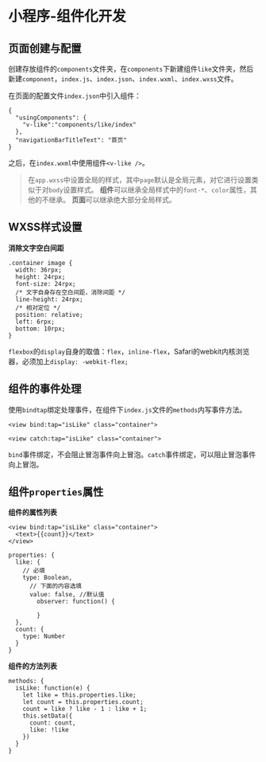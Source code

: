 # 小程序-组件化开发 #

## 页面创建与配置 ##

创建存放组件的`components`文件夹，在`components`下新建组件`like`文件夹，然后新建`component`，`index.js`、`index.json`、`index.wxml`、`index.wxss`文件。

在页面的配置文件`index.json`中引入组件：

    {
      "usingComponents": {
        "v-like":"components/like/index"
      },
      "navigationBarTitleText": "首页"
    } 

之后，在`index.wxml`中使用组件`<v-like />`。

> 在`app.wxss`中设置全局的样式，其中`page`默认是全局元素，对它进行设置类似于对`body`设置样式。
> **组件**可以继承全局样式中的`font-*`、`color`属性，其他的不继承。
> **页面**可以继承绝大部分全局样式。

## WXSS样式设置 ##

**消除文字空白间距**

    .container image {
      width: 36rpx;
      height: 24rpx;
      font-size: 24rpx;
      /* 文字自身存在空白间距，消除间距 */
      line-height: 24rpx;
      /* 相对定位 */
      position: relative;
      left: 6rpx;
      bottom: 10rpx;
    }

`flexbox`的`display`自身的取值：`flex`，`inline-flex`，Safari的webkit内核浏览器，必须加上`display: -webkit-flex;`

## 组件的事件处理 ##

使用`bindtap`绑定处理事件，在组件下`index.js`文件的`methods`内写事件方法。

    <view bind:tap="isLike" class="container">
    
    <view catch:tap="isLike" class="container">
    
`bind`事件绑定，不会阻止冒泡事件向上冒泡。`catch`事件绑定，可以阻止冒泡事件向上冒泡。   

## 组件`properties`属性 ##

**组件的属性列表**

    <view bind:tap="isLike" class="container">
      <text>{{count}}</text>
    </view>
    
    properties: {
      like: {
        // 必填
        type: Boolean,
          // 下面的内容选填
          value: false, //默认值
            observer: function() {
    
            }
      },
      count: {
        type: Number
      }
    }
    
**组件的方法列表**

    methods: {
      isLike: function(e) {
        let like = this.properties.like;
        let count = this.properties.count;
        count = like ? like - 1 : like + 1;
        this.setData({
          count: count,
          like: !like
        })
      }
    }